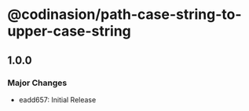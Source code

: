 # @codinasion/path-case-string-to-upper-case-string

## 1.0.0

### Major Changes

- eadd657: Initial Release
